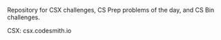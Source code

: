 Repository for CSX challenges, CS Prep problems of the day, and CS Bin challenges.

CSX: csx.codesmith.io
